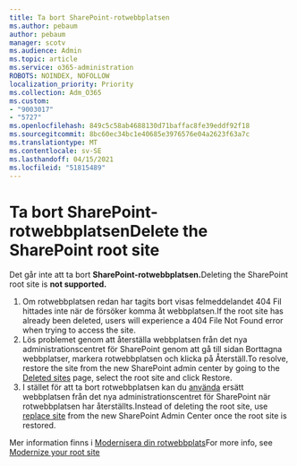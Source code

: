 ```yaml
---
title: Ta bort SharePoint-rotwebbplatsen
ms.author: pebaum
author: pebaum
manager: scotv
ms.audience: Admin
ms.topic: article
ms.service: o365-administration
ROBOTS: NOINDEX, NOFOLLOW
localization_priority: Priority
ms.collection: Adm_O365
ms.custom:
- "9003017"
- "5727"
ms.openlocfilehash: 849c5c58ab4688130d71baffac8fe39eddf92f18
ms.sourcegitcommit: 8bc60ec34bc1e40685e3976576e04a2623f63a7c
ms.translationtype: MT
ms.contentlocale: sv-SE
ms.lasthandoff: 04/15/2021
ms.locfileid: "51815489"
---
```

# <a name="delete-the-sharepoint-root-site"></a><span data-ttu-id="0652d-102">Ta bort SharePoint-rotwebbplatsen</span><span class="sxs-lookup"><span data-stu-id="0652d-102">Delete the SharePoint root site</span></span>

<span data-ttu-id="0652d-103">Det går inte att ta bort  **SharePoint-rotwebbplatsen.**</span><span class="sxs-lookup"><span data-stu-id="0652d-103">Deleting the SharePoint root site is  **not supported.**</span></span>

1.  <span data-ttu-id="0652d-104">Om rotwebbplatsen redan har tagits bort visas felmeddelandet 404 Fil hittades inte när de försöker komma åt webbplatsen.</span><span class="sxs-lookup"><span data-stu-id="0652d-104">If the root site has already been deleted, users will experience a  404 File Not Found  error when trying to access the site.</span></span>
2.  <span data-ttu-id="0652d-105">Lös problemet genom att återställa webbplatsen från det nya [](https://admin.microsoft.com/sharepoint?page=recycleBin&modern=true) administrationscentret för SharePoint genom att gå till sidan Borttagna webbplatser, markera rotwebbplatsen och klicka på Återställ.</span><span class="sxs-lookup"><span data-stu-id="0652d-105">To resolve, restore the site  from the new SharePoint admin center by going to the  [Deleted sites](https://admin.microsoft.com/sharepoint?page=recycleBin&modern=true)  page, select the root site and click  Restore.</span></span>
3.  <span data-ttu-id="0652d-106">I stället för att ta bort rotwebbplatsen kan du [använda](https://docs.microsoft.com/sharepoint/modern-root-site#replace-your-root-site)  ersätt webbplatsen från det nya administrationscentret för SharePoint när rotwebbplatsen har återställts.</span><span class="sxs-lookup"><span data-stu-id="0652d-106">Instead of deleting the root site, use [replace site](https://docs.microsoft.com/sharepoint/modern-root-site#replace-your-root-site)  from the new SharePoint Admin Center once the root site is restored.</span></span>

<span data-ttu-id="0652d-107">Mer information finns i [Modernisera din rotwebbplats](https://docs.microsoft.com/sharepoint/modern-root-site)</span><span class="sxs-lookup"><span data-stu-id="0652d-107">For more info, see [Modernize your root site](https://docs.microsoft.com/sharepoint/modern-root-site)</span></span>